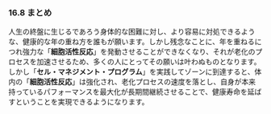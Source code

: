 ### 16.8 まとめ

人生の終盤に生じるであろう身体的な困難に対し、より容易に対処できるような、健康的な年の重ね方を誰もが願います。しかし残念なことに、年を重ねるにつれ強力な「**細胞活性反応**」を発動させることができなくなり、それが老化のプロセスを加速させるため、多くの人にとってその願いは叶わぬものとなります。しかし「**セル・マネジメント・プログラム**」を実践してゾーンに到達すると、体内の「**細胞活性反応**」は強化され、老化プロセスの速度を落とし、自身が本来持っているパフォーマンスを最大化が長期間継続させることで、健康寿命を延ばすということを実現できるようになります。
